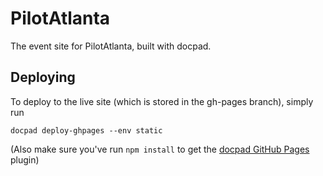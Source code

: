 # PilotAtlanta

The event site for PilotAtlanta, built with docpad.

## Deploying
To deploy to the live site (which is stored in the gh-pages branch), simply run
```
docpad deploy-ghpages --env static
```
(Also make sure you've run ```npm install``` to get the [docpad GitHub Pages](https://github.com/docpad/docpad-plugin-ghpages) plugin)

